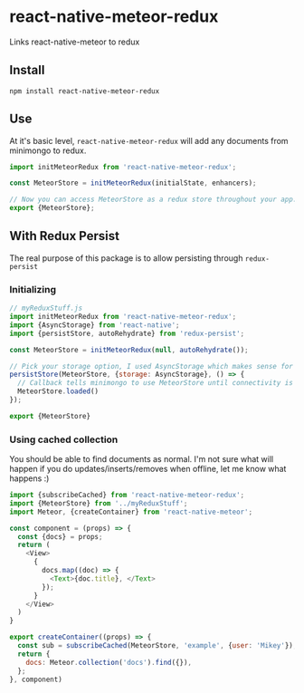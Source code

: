 # react-native-meteor-redux
Links react-native-meteor to redux

## Install
`npm install react-native-meteor-redux`

## Use
At it's basic level, `react-native-meteor-redux` will add any documents from minimongo to redux.
````javascript
import initMeteorRedux from 'react-native-meteor-redux';

const MeteorStore = initMeteorRedux(initialState, enhancers);

// Now you can access MeteorStore as a redux store throughout your app.
export {MeteorStore};
````

## With Redux Persist
The real purpose of this package is to allow persisting through `redux-persist`
### Initializing
````javascript
// myReduxStuff.js
import initMeteorRedux from 'react-native-meteor-redux';
import {AsyncStorage} from 'react-native';
import {persistStore, autoRehydrate} from 'redux-persist';

const MeteorStore = initMeteorRedux(null, autoRehydrate());

// Pick your storage option, I used AsyncStorage which makes sense for react-native
persistStore(MeteorStore, {storage: AsyncStorage}, () => {
  // Callback tells minimongo to use MeteorStore until connectivity is restored
  MeteorStore.loaded()
});

export {MeteorStore}
````

### Using cached collection
You should be able to find documents as normal. I'm not sure what will happen if you do updates/inserts/removes when offline, let me know what happens :)

````javascript
import {subscribeCached} from 'react-native-meteor-redux';
import {MeteorStore} from '../myReduxStuff';
import Meteor, {createContainer} from 'react-native-meteor';

const component = (props) => {
  const {docs} = props;
  return (
    <View>
      {
        docs.map((doc) => {
          <Text>{doc.title}, </Text>
        });
      }
    </View>
  )
}

export createContainer((props) => {
  const sub = subscribeCached(MeteorStore, 'example', {user: 'Mikey'});
  return {
    docs: Meteor.collection('docs').find({}),
  };
}, component)
````
